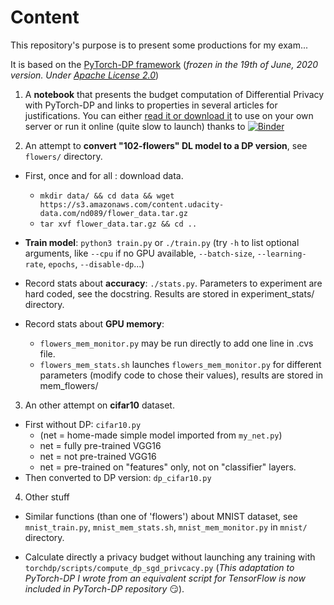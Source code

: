 # Content
This repository's purpose is to present some productions for my exam...

It is based on the [PyTorch-DP framework](https://github.com/facebookresearch/pytorch-dp) (*frozen in the 19th of June, 2020 version. Under [Apache License 2.0](https://github.com/facebookresearch/pytorch-dp/blob/master/LICENSE)*)

1. A **notebook** that presents the budget computation of Differential Privacy with PyTorch-DP and links to properties in several articles for justifications. You can either [read it or download it](https://github.com/jmg-74/exam/blob/master/torchdp/scripts/DP_Computation_in_SGM.ipynb) to use on your own server or run it online (quite slow to launch) thanks to [![Binder](https://mybinder.org/badge_logo.svg)](https://mybinder.org/v2/gh/jmg-74/exam/master?filepath=torchdp%2Fdocs%2FDP_Computation_in_SGM.ipynb "Tip: right clic / open in new tab...")

2. An attempt to **convert "102-flowers" DL model to a DP version**, see `flowers/` directory.
  * First, once and for all : download data.
    * `mkdir data/ && cd data && wget https://s3.amazonaws.com/content.udacity-data.com/nd089/flower_data.tar.gz`
    * `tar xvf flower_data.tar.gz && cd ..`

  * **Train model**: `python3 train.py` or `./train.py` (try `-h` to list optional arguments, like `--cpu` if no GPU available,
  `--batch-size`, `--learning-rate`, `epochs`, `--disable-dp`...)

  * Record stats about **accuracy**: `./stats.py`. Parameters to experiment are hard coded, see the docstring. Results are stored
 in experiment_stats/ directory.

  * Record stats about **GPU memory**:  
    * `flowers_mem_monitor.py` may be run directly to add one line in .cvs file.
    * `flowers_mem_stats.sh` launches `flowers_mem_monitor.py` for different parameters (modify code to chose their values),
  results are stored in mem_flowers/

3. An other attempt on **cifar10** dataset.
  * First without DP: `cifar10.py`
    * (net = home-made simple model imported from `my_net.py`)
    * net = fully pre-trained VGG16
    * net = not pre-trained VGG16
    * net =  pre-trained on "features" only, not on "classifier" layers.
  * Then converted to DP version: `dp_cifar10.py`

4. Other stuff
  * Similar functions (than one of 'flowers') about MNIST dataset, 
    see `mnist_train.py`, `mnist_mem_stats.sh`, `mnist_mem_monitor.py` in `mnist/` directory.

  * Calculate directly a privacy budget without launching any training with `torchdp/scripts/compute_dp_sgd_privcacy.py` (*This adaptation to PyTorch-DP I wrote from an equivalent script for TensorFlow is now included in PyTorch-DP repository* :smirk:).

